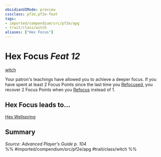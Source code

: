 ```yaml
---
obsidianUIMode: preview
cssclass: pf2e,pf2e-feat
tags:
- imported/compendium/src/pf2e/apg
- trait/class/witch
aliases: ["Hex Focus"]
---
```

# Hex Focus  *Feat 12*  
[witch](rules/traits/witch-apg.md)  


Your patron's teachings have allowed you to achieve a deeper focus. If you have spent at least 2 Focus Points since the last time you [Refocused](refocus.md), you recover 2 Focus Points when you [Refocus](refocus.md) instead of 1.

## Hex Focus leads to...

[Hex Wellspring](hex-wellspring-apg.md)

## Summary

*Source: Advanced Player's Guide p. 104*  
%% #imported/compendium/src/pf2e/apg #trait/class/witch %%